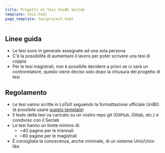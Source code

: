 ```yaml
---
title: Progetti di Tesi UniBG Seclab
template: tesi.html
page_template: tesiproject.html
---
```


## Linee guida

* Le tesi sono in generale assegnate ad una sola persona
* C'è la possibilità di aumentare il lavoro per poter scrivere una tesi di coppia
* Per le tesi magistrali, non è possibile decidere a priori se ci sarà un controrelatore,
  questo viene deciso solo dopo la chiusura del progetto di tesi

## Regolamento

* Le tesi vanno scritte in *LaTeX* seguendo la formattazione ufficiale UniBG (è possibile usare [questo template](https://github.com/micheleberetta98/unibg-thesis-template))
* Il testo della tesi va caricato su un vostro repo *git* (GitHub, Gitlab, etc.) e condiviso con il Seclab
* Le tesi hanno un limite minimo di:
  * ~40 pagine per le triennali
  * ~80 pagine per le magistrali
* È consigliata la conoscenza, anche minimale, di un sistema Unix/Unix-like

